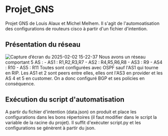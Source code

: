 # Projet_GNS
Projet GNS de Louis Alaux et Michel Melhem. Il s'agit de l'automoatisation des configurations de routeurs cisco à partir d'un fichier d'intention.
## Présentation du réseau 
![Capture d’écran du 2025-02-02 15-22-37](https://github.com/user-attachments/assets/7ec24197-5395-4972-ab5c-a84a17a4988c)
Nous avons un réseau comportant 5 AS : 
    -  AS1  :  R1,R2,R3,R7
    -  AS2  :  R4,R5,R6,R8
    -  AS3  :  R9
    -  AS4  :  R10
    -  AS5  :  R11
Toutes sont configurées avec OSPF sauf l'AS1 qui tourne en RIP.
Les AS1 et 2 sont peers entre elles, elles ont l'AS3 en provider et les AS 4 et 5 en customer. On a donc configuré BGP et ses policies en conséquence.

## Exécution du script d'automatisation

A partir du fichier d'intention (data.json) on produit et place les configurations dans les bons répertoires (il faut modifier dans le script la variable de la racine du projet). Il suffit d'exécuter script.py et les configurations se génèrent à partir du json.
